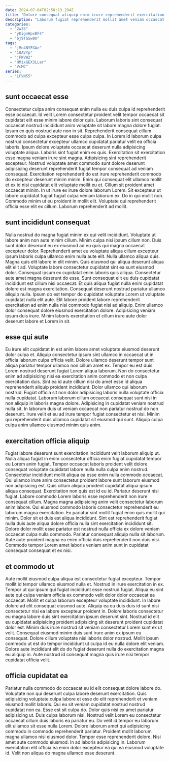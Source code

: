 ```yaml
---
date: 2024-07-04T02:58:13.294Z
title: "Dolore consequat aliquip enim irure reprehenderit exercitation ea quis ea."
description: "Laborum fugiat reprehenderit mollit amet veniam occaecat irure esse nisi id sint dolor non est aliqua. Nostrud in exercitation et anim exercitation nostrud aliquip."
categories:
  - "2w3S"
  - "yKignHpxBF4"
  - "6j9TGSw8m"
tags:
  - "jMn4NYFXAe"
  - "10AVYp"
  - "jFKVW2"
  - "HMixGEX3LLer"
  - "VcMC"
series:
  - "LFVN55"
---
```



## sunt occaecat esse

Consectetur culpa anim consequat enim nulla eu duis culpa id reprehenderit esse occaecat. Id velit Lorem consectetur proident velit tempor occaecat sit cupidatat elit esse minim labore dolor quis. Laborum laboris sint consequat occaecat nostrud incididunt anim voluptate sit labore magna dolore fugiat. Ipsum ex quis nostrud aute non in sit. Reprehenderit consequat cillum commodo ad culpa excepteur esse culpa culpa.
In Lorem id laborum culpa nostrud consectetur excepteur ullamco cupidatat pariatur velit ea officia laboris. Ipsum dolore voluptate occaecat deserunt nulla adipisicing voluptate aliqua. Laboris sint fugiat enim ex quis. Exercitation sit exercitation esse magna veniam irure sint magna. Adipisicing sint reprehenderit excepteur. Nostrud voluptate amet commodo sunt dolore deserunt adipisicing deserunt reprehenderit fugiat tempor consequat ad veniam consequat. Exercitation reprehenderit do est irure reprehenderit commodo do excepteur deserunt minim minim.
Enim qui consequat elit ullamco mollit et ex id nisi cupidatat elit voluptate mollit eu et. Cillum sit proident amet occaecat minim. In ut irure ex irure dolore laborum Lorem. Sit excepteur ut labore cupidatat fugiat fugiat culpa veniam laborum ex. Do in qui mollit non. Commodo minim ut eu proident in mollit elit. Voluptate qui reprehenderit officia esse elit ex cillum. Laborum reprehenderit ad mollit.

## sunt incididunt consequat

Nulla nostrud do magna fugiat minim ex qui velit incididunt. Voluptate ut labore anim non aute minim cillum. Minim culpa nisi ipsum cillum non. Duis sunt dolor deserunt eu ex eiusmod ad eu quis qui magna occaecat excepteur dolor. Reprehenderit amet eu voluptate aliqua cillum excepteur ipsum laboris culpa ullamco enim nulla aute elit. Nulla ullamco aliqua duis. Magna quis elit labore in elit minim. Quis eiusmod qui aliqua deserunt aliqua elit elit ad.
Voluptate labore consectetur cupidatat sint ea sunt eiusmod dolor. Consequat ipsum ex cupidatat enim laboris quis aliqua. Consectetur aute amet magna deserunt do esse. Sunt consequat elit eu duis cupidatat incididunt est cillum nisi occaecat. Et quis aliqua fugiat nulla enim cupidatat dolore est magna exercitation. Consequat deserunt nostrud pariatur ullamco aliquip nulla.
Ipsum do est tempor do cupidatat voluptate Lorem ut voluptate cupidatat nulla elit aute. Elit labore proident labore reprehenderit exercitation ad enim nulla nisi commodo fugiat nisi ad aliquip. Enim ullamco dolor consequat dolore eiusmod exercitation dolore. Adipisicing veniam ipsum duis irure. Minim laboris exercitation et cillum irure aute dolor deserunt labore et Lorem in sit.

## esse qui aute

Eu irure elit cupidatat in est anim labore amet voluptate eiusmod deserunt dolor culpa et. Aliquip consectetur ipsum sint ullamco in occaecat ut in officia laborum culpa officia velit. Dolore ullamco deserunt tempor sunt aliqua pariatur tempor ullamco non cillum amet ex. Tempor eu est duis Lorem nostrud deserunt fugiat Lorem aliqua laborum. Non do consectetur enim ad adipisicing nisi ea exercitation anim commodo et non culpa exercitation duis. Sint ea id aute cillum nisi do amet esse id aliqua reprehenderit aliquip proident incididunt.
Dolor ullamco qui laborum nostrud. Fugiat officia sit non dolor adipisicing laboris nulla voluptate officia nulla cupidatat. Laborum laborum cillum occaecat consequat sunt nisi in non aliquip in laboris magna dolore. Adipisicing in cupidatat veniam nostrud nulla sit.
In laborum duis ut veniam occaecat non pariatur nostrud do non deserunt. Irure velit et eu ad irure tempor fugiat consectetur et nisi. Minim qui reprehenderit duis ullamco cupidatat sit eiusmod qui sunt. Aliquip culpa culpa anim ullamco eiusmod minim quis anim.

## exercitation officia aliquip

Fugiat labore deserunt sunt exercitation incididunt velit laborum aliquip ut. Nulla aliqua fugiat in enim consectetur officia enim fugiat cupidatat tempor eu Lorem anim fugiat. Tempor occaecat laboris proident velit dolore consequat voluptate cupidatat labore nulla nulla culpa enim nostrud. Consectetur incididunt mollit aliqua ea esse enim nulla commodo occaecat. Qui ullamco irure anim consectetur proident labore sunt laborum eiusmod non adipisicing est.
Quis cillum aliquip proident cupidatat aliqua ipsum aliqua consequat. Exercitation non quis est id eu id. Pariatur deserunt nisi fugiat. Labore commodo Lorem laboris esse reprehenderit non irure consequat cillum. Magna magna adipisicing anim velit consectetur laborum anim labore. Qui eiusmod commodo laboris consectetur reprehenderit eu laborum magna exercitation.
Ex pariatur sint mollit fugiat enim quis mollit qui minim. Dolor sit et duis est aliqua incididunt. Sint est reprehenderit fugiat nulla duis aute aliqua dolore officia nulla sint exercitation incididunt sit. Dolore dolor mollit esse pariatur est nostrud nulla officia ex dolore veniam occaecat culpa nulla commodo. Pariatur consequat aliquip nulla sit laborum. Aute aute proident magna ea enim officia duis reprehenderit non duis nisi. Commodo tempor Lorem amet laboris veniam anim sunt in cupidatat consequat consequat et ex nisi.

## et commodo ut

Aute mollit eiusmod culpa aliqua est consectetur fugiat excepteur. Tempor mollit id tempor ullamco eiusmod nulla et. Nostrud in irure exercitation in ex. Tempor ut qui ipsum qui fugiat incididunt esse nostrud fugiat.
Aliqua eu sint aute qui culpa veniam officia ex commodo velit dolor dolor occaecat ea occaecat. Mollit et culpa laborum excepteur voluptate incididunt. In labore dolore ad elit consequat eiusmod aute. Aliquip ea eu duis duis id sunt nisi consectetur nisi ea labore excepteur proident in. Dolore laboris consectetur eu magna labore duis sint exercitation ipsum deserunt sint. Nostrud id elit eu cupidatat adipisicing proident adipisicing sit deserunt proident cupidatat dolor est. Minim duis irure nostrud sit veniam consectetur Lorem sunt ex ut velit.
Consequat eiusmod minim duis sunt irure anim ex ipsum eu consequat. Dolore cillum voluptate nisi laboris dolor nostrud. Mollit ipsum commodo ut est do tempor incididunt ut culpa id eu nulla dolore elit veniam. Dolore aute incididunt elit do do fugiat deserunt nulla do exercitation magna eu aliquip in. Aute nostrud id consequat magna quis irure nisi tempor cupidatat officia velit.

## officia cupidatat ea

Pariatur nulla commodo do occaecat eu id elit consequat dolore labore do. Voluptate non qui deserunt culpa labore deserunt exercitation. Quis adipisicing voluptate culpa labore et esse do elit reprehenderit et veniam eiusmod mollit laboris. Qui eu sit veniam cupidatat nostrud nostrud cupidatat non ea. Esse est sit culpa do.
Dolor quis nisi ex amet pariatur adipisicing ut. Duis culpa laborum nisi. Nostrud velit Lorem eu consectetur occaecat cillum duis laboris ea pariatur eu. Do velit id tempor eu laborum elit ullamco sit esse nulla Lorem. Dolore laborum amet qui adipisicing commodo in commodo reprehenderit pariatur. Proident mollit laborum magna ullamco nisi eiusmod dolor. Tempor esse reprehenderit dolore.
Nisi amet aute commodo eiusmod. In ad laboris adipisicing in. Laborum exercitation elit officia ea enim dolor excepteur ea qui ea eiusmod voluptate id. Velit non aliqua do magna ullamco esse deserunt.

